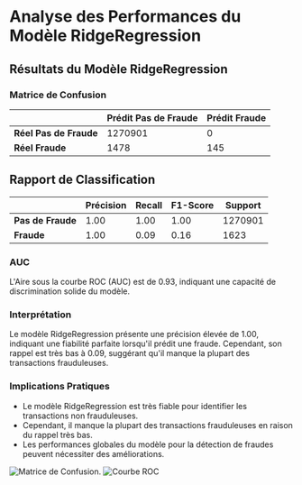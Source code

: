 # Analyse des Performances du Modèle RidgeRegression

## Résultats du Modèle RidgeRegression

### Matrice de Confusion

|               | Prédit Pas de Fraude | Prédit Fraude |
| ------------- | -------------------- | ------------- |
| **Réel Pas de Fraude** | 1270901 | 0 |
| **Réel Fraude** | 1478 | 145 |

## Rapport de Classification

|                | Précision | Recall | F1-Score | Support |
| -------------- | --------- | ------ | -------- | ------- |
| **Pas de Fraude**   | 1.00      | 1.00   | 1.00     | 1270901 |
| **Fraude**         | 1.00      | 0.09   | 0.16     | 1623    |

### AUC

L'Aire sous la courbe ROC (AUC) est de 0.93, indiquant une capacité de discrimination solide du modèle.

### Interprétation

Le modèle RidgeRegression présente une précision élevée de 1.00, indiquant une fiabilité parfaite lorsqu'il prédit une fraude. Cependant, son rappel est très bas à 0.09, suggérant qu'il manque la plupart des transactions frauduleuses.

### Implications Pratiques

- Le modèle RidgeRegression est très fiable pour identifier les transactions non frauduleuses.
- Cependant, il manque la plupart des transactions frauduleuses en raison du rappel très bas.
- Les performances globales du modèle pour la détection de fraudes peuvent nécessiter des améliorations.

![Matrice de Confusion.](https://github.com/SebastienCherki/G2_P5-ML/blob/main/Mod%C3%A8le/RidgeRegression/Matrice%20de%20Confusion.png)
![Courbe ROC](https://github.com/SebastienCherki/G2_P5-ML/blob/main/Mod%C3%A8le/RidgeRegression/ROC.png)
